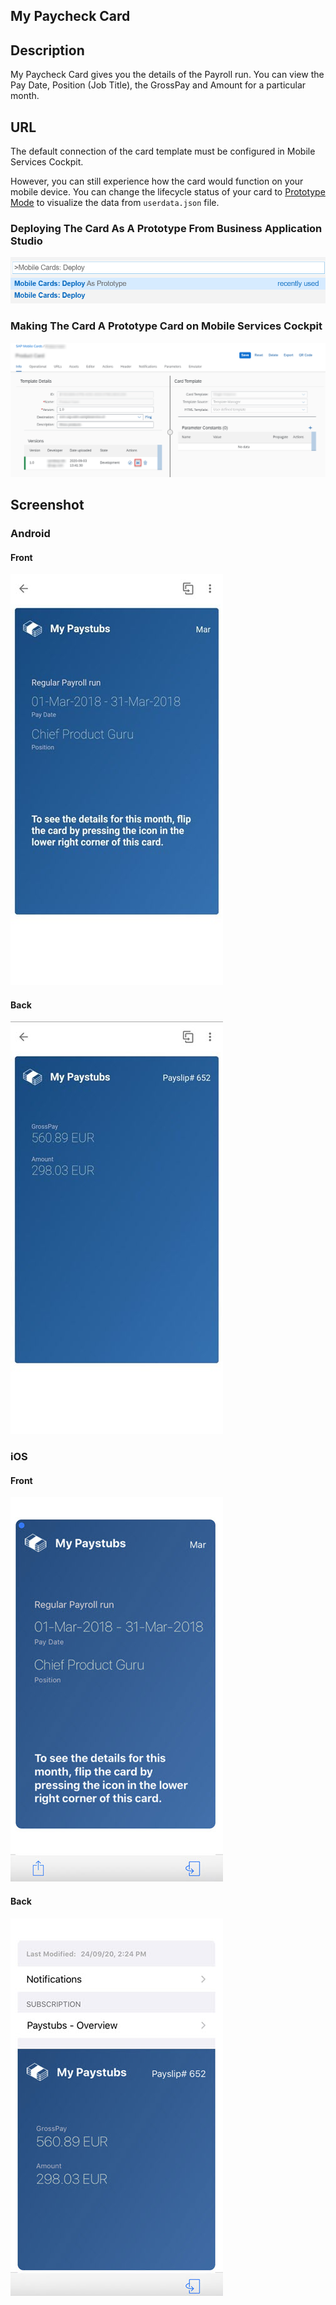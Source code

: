 ## My Paycheck Card

## Description

My Paycheck Card gives you the details of the Payroll run. You can view the Pay Date, Position (Job Title), the GrossPay and Amount for a particular month.

## URL

The default connection of the card template must be configured in Mobile Services Cockpit.

However, you can still experience how the card would function on your mobile device.
You can change the lifecycle status of your card to [Prototype Mode](https://help.sap.com/doc/f53c64b93e5140918d676b927a3cd65b/Cloud/en-US/docs-en/guides/getting-started/mck/mck-managing-cards.html#prototype) to visualize the data from `userdata.json` file.

### Deploying The Card As A Prototype From Business Application Studio

![My Paycheck Card Business Application Studio Screenshot](screens/deploy-prototype-BAS.png)

### Making The Card A Prototype Card on Mobile Services Cockpit

![My Paycheck Card Mobile Services Cockpit Screenshot](screens/deploy-prototype-mobile-services-cockpit.png)

## Screenshot

### Android

#### Front

![My Paycheck Card Android Front Screenshot](screens/android_front.png)

#### Back

![My Paycheck Card Android Back Screenshot](screens/android_back.png)

### iOS

#### Front

![My Paycheck Card iOS Front Screenshot](screens/ios_front.png)

#### Back

![My Paycheck Card ios Back Screenshot](screens/ios_back.png)
